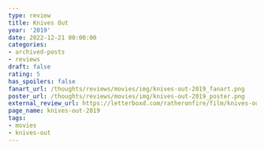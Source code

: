 ```yaml
---
type: review
title: Knives Out
year: '2019'
date: 2022-12-21 00:00:00
categories:
- archived-posts
- reviews
draft: false
rating: 5
has_spoilers: false
fanart_url: /thoughts/reviews/movies/img/knives-out-2019_fanart.png
poster_url: /thoughts/reviews/movies/img/knives-out-2019_poster.png
external_review_url: https://letterboxd.com/ratheronfire/film/knives-out-2019/
page_name: knives-out-2019
tags:
- movies
- knives-out
---
```


